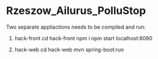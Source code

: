 # Rzeszow_Ailurus_PolluStop

Two separate appliactions needs to be compiled and run:

1) hack-front
cd hack-front
npm i
npm start localhost:8080

2) hack-web
cd hack-web
mvn spring-boot:run